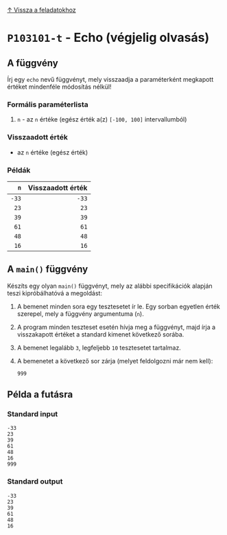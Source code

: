 
[↑ Vissza a feladatokhoz](./README.md)

# `P103101-t` - Echo (végjelig olvasás)

## A függvény

Írj egy `echo` nevű függvényt, mely visszaadja a paraméterként megkapott értéket mindenféle módosítás nélkül!

### Formális paraméterlista

1. `n` - az `n` értéke (egész érték a(z) `[-100, 100]` intervallumból)

### Visszaadott érték

* az `n` értéke (egész érték)

### Példák

| `n` | Visszaadott érték | 
| ---: | --: | 
| `-33` | `-33` | 
| `23` | `23` | 
| `39` | `39` | 
| `61` | `61` | 
| `48` | `48` | 
| `16` | `16` | 

## A `main()` függvény

Készíts egy olyan `main()` függvényt, mely az alábbi specifikációk alapján teszi kipróbálhatóvá a megoldást:

1. A bemenet minden sora egy tesztesetet ír le. Egy sorban egyetlen érték szerepel, mely a függvény argumentuma (`n`).
1. A program minden teszteset esetén hívja meg a függvényt, majd írja a visszakapott értéket a standard kimenet következő sorába.
1. A bemenet legalább `3`, legfeljebb `10` tesztesetet tartalmaz.
1. A bemenetet a következő sor zárja (melyet feldolgozni már nem kell):

	```
	999
	```

## Példa a futásra

### Standard input

```
-33
23
39
61
48
16
999
```

### Standard output

```
-33
23
39
61
48
16
```